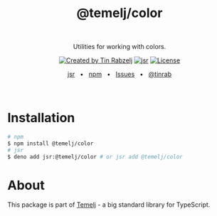 <p align="center">
  <h1 align="center" style="text-decoration:none;">@temelj/color</h1>
  <br/>
  <p align="center">
    Utilities for working with colors.
  </p>
</p>

<p align="center">
  <a href="https://twitter.com/tinrab" rel="nofollow"><img src="https://img.shields.io/badge/created%20by-@tinrab-1d9bf0.svg" alt="Created by Tin Rabzelj"></a>
  <a href="https://jsr.io/@temelj/color" rel="nofollow"><img src="https://jsr.io/badges/@temelj/color" alt="jsr"></a>
  <a href="https://opensource.org/licenses/MIT" rel="nofollow"><img src="https://img.shields.io/github/license/flinect/temelj" alt="License"></a>
</p>

<div align="center">
  <a href="https://jsr.io/@temelj/color">jsr</a>
  <span>&nbsp;&nbsp;•&nbsp;&nbsp;</span>
  <a href="https://www.npmjs.com/package/@temelj/color">npm</a>
  <span>&nbsp;&nbsp;•&nbsp;&nbsp;</span>
  <a href="https://github.com/flinect/temelj/issues/new">Issues</a>
  <span>&nbsp;&nbsp;•&nbsp;&nbsp;</span>
  <a href="https://twitter.com/tinrab">@tinrab</a>
  <br />
</div>

<br/>
<br/>

# Installation

```sh
# npm
$ npm install @temelj/color
# jsr
$ deno add jsr:@temelj/color # or jsr add @temelj/color
```

# About

This package is part of [Temelj](https://github.com/flinect/temelj) - a big
standard library for TypeScript.
